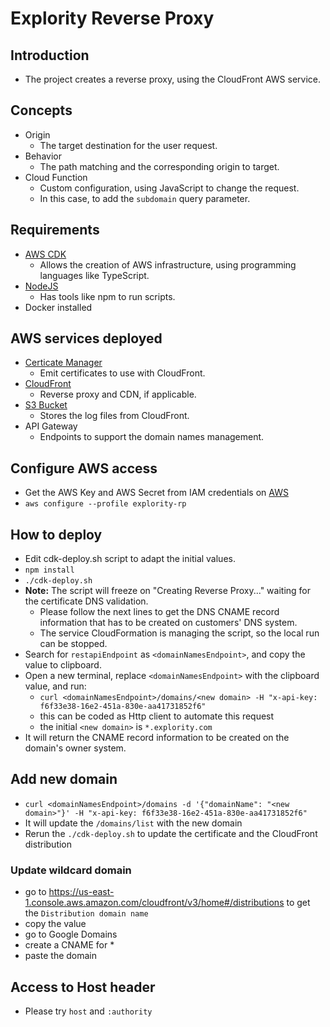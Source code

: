 # Explority Reverse Proxy

## Introduction

- The project creates a reverse proxy, using the CloudFront AWS service.

## Concepts

- Origin
    - The target destination for the user request.
- Behavior
    - The path matching and the corresponding origin to target.
- Cloud Function
    - Custom configuration, using JavaScript to change the request.
    - In this case, to add the `subdomain` query parameter.

## Requirements

- [AWS CDK](https://docs.aws.amazon.com/cdk/v2/guide/getting_started.html)
    - Allows the creation of AWS infrastructure, using programming languages like TypeScript.
- [NodeJS](https://nodejs.org/en/)
    - Has tools like npm to run scripts.
- Docker installed

## AWS services deployed

- [Certicate Manager](https://aws.amazon.com/certificate-manager/)
    - Emit certificates to use with CloudFront.
- [CloudFront](https://aws.amazon.com/cloudfront/)
    - Reverse proxy and CDN, if applicable.
- [S3 Bucket](https://aws.amazon.com/s3/)
    - Stores the log files from CloudFront.
- API Gateway
    - Endpoints to support the domain names management.

## Configure AWS access

- Get the AWS Key and AWS Secret from IAM credentials
  on [AWS](https://us-east-1.console.aws.amazon.com/iamv2/home?region=us-east-1#/home)
- `aws configure --profile explority-rp`

## How to deploy

- Edit cdk-deploy.sh script to adapt the initial values.
- `npm install`
- `./cdk-deploy.sh`
- **Note:** The script will freeze on "Creating Reverse Proxy..." waiting for the certificate DNS validation.
    - Please follow the next lines to get the DNS CNAME record information that has to be created on customers' DNS
      system.
    - The service CloudFormation is managing the script, so the local run can be stopped.
- Search for `restapiEndpoint` as `<domainNamesEndpoint>`, and copy the value to clipboard.
- Open a new terminal, replace `<domainNamesEndpoint>` with the clipboard value, and run:
    - `curl <domainNamesEndpoint>/domains/<new domain> -H "x-api-key: f6f33e38-16e2-451a-830e-aa41731852f6"`
    - this can be coded as Http client to automate this request
    - the initial `<new domain>` is `*.explority.com`
- It will return the CNAME record information to be created on the domain's owner system.

## Add new domain

- `curl <domainNamesEndpoint>/domains -d '{"domainName": "<new domain>"}' -H "x-api-key:
  f6f33e38-16e2-451a-830e-aa41731852f6"`
- It will update the `/domains/list` with the new domain
- Rerun the `./cdk-deploy.sh` to update the certificate and the CloudFront distribution

### Update wildcard domain

- go to https://us-east-1.console.aws.amazon.com/cloudfront/v3/home#/distributions to get the `Distribution domain name`
- copy the value
- go to Google Domains
- create a CNAME for *
- paste the domain

## Access to Host header

- Please try `host` and `:authority`
